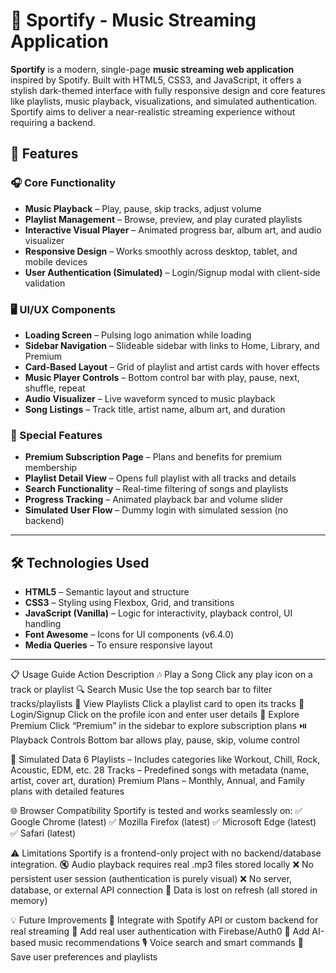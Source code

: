 # 🎵 Sportify - Music Streaming Application

**Sportify** is a modern, single-page **music streaming web application** inspired by Spotify. Built with HTML5, CSS3, and JavaScript, it offers a stylish dark-themed interface with fully responsive design and core features like playlists, music playback, visualizations, and simulated authentication. Sportify aims to deliver a near-realistic streaming experience without requiring a backend.

## 🌟 Features

### 🎧 Core Functionality
- **Music Playback** – Play, pause, skip tracks, adjust volume
- **Playlist Management** – Browse, preview, and play curated playlists
- **Interactive Visual Player** – Animated progress bar, album art, and audio visualizer
- **Responsive Design** – Works smoothly across desktop, tablet, and mobile devices
- **User Authentication (Simulated)** – Login/Signup modal with client-side validation

### 🖥️ UI/UX Components
- **Loading Screen** – Pulsing logo animation while loading
- **Sidebar Navigation** – Slideable sidebar with links to Home, Library, and Premium
- **Card-Based Layout** – Grid of playlist and artist cards with hover effects
- **Music Player Controls** – Bottom control bar with play, pause, next, shuffle, repeat
- **Audio Visualizer** – Live waveform synced to music playback
- **Song Listings** – Track title, artist name, album art, and duration

### 💎 Special Features
- **Premium Subscription Page** – Plans and benefits for premium membership
- **Playlist Detail View** – Opens full playlist with all tracks and details
- **Search Functionality** – Real-time filtering of songs and playlists
- **Progress Tracking** – Animated playback bar and volume slider
- **Simulated User Flow** – Dummy login with simulated session (no backend)

---

## 🛠️ Technologies Used

- **HTML5** – Semantic layout and structure
- **CSS3** – Styling using Flexbox, Grid, and transitions
- **JavaScript (Vanilla)** – Logic for interactivity, playback control, UI handling
- **Font Awesome** – Icons for UI components (v6.4.0)
- **Media Queries** – To ensure responsive layout

---

📋 Usage Guide
Action	Description
🎶 Play a Song	Click any play icon on a track or playlist
🔍 Search Music	Use the top search bar to filter tracks/playlists
📂 View Playlists	Click a playlist card to open its tracks
👤 Login/Signup	Click on the profile icon and enter user details
💎 Explore Premium	Click “Premium” in the sidebar to explore subscription plans
⏯️ Playback Controls	Bottom bar allows play, pause, skip, volume control

🧪 Simulated Data
6 Playlists – Includes categories like Workout, Chill, Rock, Acoustic, EDM, etc.
28 Tracks – Predefined songs with metadata (name, artist, cover art, duration)
Premium Plans – Monthly, Annual, and Family plans with detailed features

🌐 Browser Compatibility
Sportify is tested and works seamlessly on:
✅ Google Chrome (latest)
✅ Mozilla Firefox (latest)
✅ Microsoft Edge (latest)
✅ Safari (latest)

⚠️ Limitations
Sportify is a frontend-only project with no backend/database integration.
🔇 Audio playback requires real .mp3 files stored locally
❌ No persistent user session (authentication is purely visual)
❌ No server, database, or external API connection
🔄 Data is lost on refresh (all stored in memory)

💡 Future Improvements
🎵 Integrate with Spotify API or custom backend for real streaming
🔐 Add real user authentication with Firebase/Auth0
🧠 Add AI-based music recommendations
🎙️ Voice search and smart commands
💾 Save user preferences and playlists
